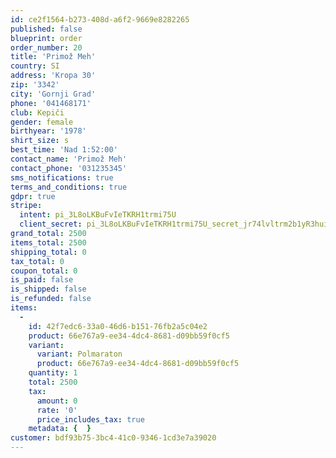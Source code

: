 ```yaml
---
id: ce2f1564-b273-408d-a6f2-9669e8282265
published: false
blueprint: order
order_number: 20
title: 'Primož Meh'
country: SI
address: 'Kropa 30'
zip: '3342'
city: 'Gornji Grad'
phone: '041468171'
club: Kepiči
gender: female
birthyear: '1978'
shirt_size: s
best_time: 'Nad 1:52:00'
contact_name: 'Primož Meh'
contact_phone: '031235345'
sms_notifications: true
terms_and_conditions: true
gdpr: true
stripe:
  intent: pi_3L8oLKBuFvIeTKRH1trmi75U
  client_secret: pi_3L8oLKBuFvIeTKRH1trmi75U_secret_jr74lvltrm2b1yR3huil0JKRD
grand_total: 2500
items_total: 2500
shipping_total: 0
tax_total: 0
coupon_total: 0
is_paid: false
is_shipped: false
is_refunded: false
items:
  -
    id: 42f7edc6-33a0-46d6-b151-76fb2a5c04e2
    product: 66e767a9-ee34-4dc4-8681-d09bb59f0cf5
    variant:
      variant: Polmaraton
      product: 66e767a9-ee34-4dc4-8681-d09bb59f0cf5
    quantity: 1
    total: 2500
    tax:
      amount: 0
      rate: '0'
      price_includes_tax: true
    metadata: {  }
customer: bdf93b75-3bc4-41c0-9346-1cd3e7a39020
---
```

